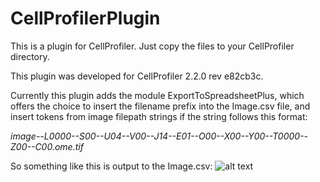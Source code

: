# CellProfilerPlugin

This is a plugin for CellProfiler. Just copy the files to your CellProfiler directory.

This plugin was developed for CellProfiler 2.2.0 rev e82cb3c.

Currently this plugin adds the module ExportToSpreadsheetPlus, which offers the choice to insert the filename prefix into the Image.csv file, and insert tokens from image filepath strings if the string follows this format:

*image--L0000--S00--U04--V00--J14--E01--O00--X00--Y00--T0000--Z00--C00.ome.tif*

So something like this is output to the Image.csv:
![alt text]("https://raw.githubusercontent.com/BandW2011/CellProfilerPlugin/master/img/spreadsheetA.png")

